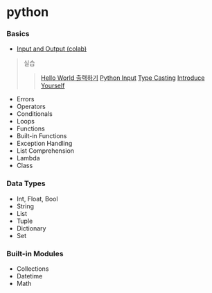 # python

### Basics
* <a href = "https://colab.research.google.com/drive/1a1rZB5tIMluQqgSrgOWFDETsv_a7kHTn?usp=sharing">Input and Output (colab)</a>
> 실습
 >> <a href = "http://3.131.175.105/problem/0213">Hello World 출력하기</a>
 >> <a href = "http://3.131.175.105/problem/0214">Python Input</a>
 >> <a href = "http://3.131.175.105/problem/0217">Type Casting</a>
 >> <a href = "http://3.131.175.105/problem/0219">Introduce Yourself</a>
* Errors
* Operators
* Conditionals
* Loops
* Functions
* Built-in Functions
* Exception Handling
* List Comprehension
* Lambda
* Class

### Data Types
* Int, Float, Bool
* String
* List
* Tuple
* Dictionary
* Set

### Built-in Modules
* Collections
* Datetime
* Math
